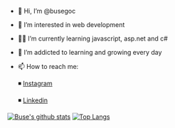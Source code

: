 - 👋 Hi, I’m @busegoc
- 👀 I’m interested in web development
- 👩‍💻 I’m currently learning javascript, asp.net and c#
- 🌱 I’m addicted to learning and growing every day
- 📫 How to reach me:

   ◾ [Instagram](https://www.instagram.com/buseeegoc/)
   
   ◾ [Linkedin](https://www.linkedin.com/in/buse-g%C3%B6%C3%A7-8969841bb/)

[![Buse's github stats](https://github-readme-stats.vercel.app/api?username=busegoc&count_private=true&show_icons=true&theme=radical&hide_rank=false)](https://github.com/anuraghazra/github-readme-stats)
[![Top Langs](https://github-readme-stats.vercel.app/api/top-langs/?username=anuraghazra)](https://github.com/anuraghazra/github-readme-stats)
<!---
busegoc/busegoc is a ✨ special ✨ repository because its `README.md` (this file) appears on your GitHub profile.
You can click the Preview link to take a look at your changes.
--->
